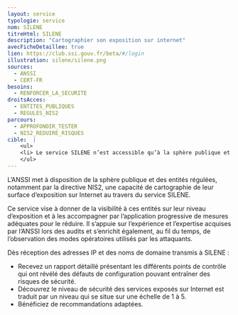 ```yaml
---
layout: service
typologie: service
nom: SILENE
titreHtml: SILENE
description: "Cartographier son exposition sur internet"
avecFicheDetaillee: true
lien: https://club.ssi.gouv.fr/beta/#/login
illustration: silene/silene.png
sources:
  - ANSSI
  - CERT-FR
besoins: 
  - RENFORCER_LA_SECURITE
droitsAcces:
  - ENTITES_PUBLIQUES
  - REGULES_NIS2
parcours:
  - APPROFONDIR_TESTER
  - NIS2_REDUIRE_RISQUES
cible:  |
    <ul>
    <li> Le service SILENE n’est accessible qu’à la sphère publique et aux entités réglementées notamment par la directive NIS2. </li>
    </ul>
---
```

L’ANSSI met à disposition de la sphère publique et des entités régulées, notamment par la directive NIS2, une capacité de cartographie de leur surface d’exposition sur Internet au travers du service SILENE.

Ce service vise à donner de la visibilité à ces entités sur leur niveau d’exposition et à les accompagner par l’application progressive de mesures adéquates pour le réduire. Il s’appuie sur l’expérience et l’expertise acquises par l’ANSSI lors des audits et s’enrichit également, au fil du temps, de l’observation des modes opératoires utilisés par les attaquants.

Dès réception des adresses IP et des noms de domaine transmis à SILENE :
<ul>
  <li>Recevez un rapport détaillé présentant les différents points de contrôle qui ont révélé des défauts de configuration pouvant entraîner des risques de sécurité.</li>
  <li>Découvrez le niveau de sécurité des services exposés sur Internet est traduit par un niveau qui se situe sur une échelle de 1 à 5.</li>
  <li>Bénéficiez de recommandations adaptées.</li>
</ul>